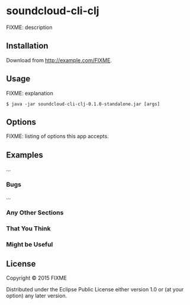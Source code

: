 # soundcloud-cli-clj

FIXME: description

## Installation

Download from http://example.com/FIXME.

## Usage

FIXME: explanation

    $ java -jar soundcloud-cli-clj-0.1.0-standalone.jar [args]

## Options

FIXME: listing of options this app accepts.

## Examples

...

### Bugs

...

### Any Other Sections
### That You Think
### Might be Useful

## License

Copyright © 2015 FIXME

Distributed under the Eclipse Public License either version 1.0 or (at
your option) any later version.
